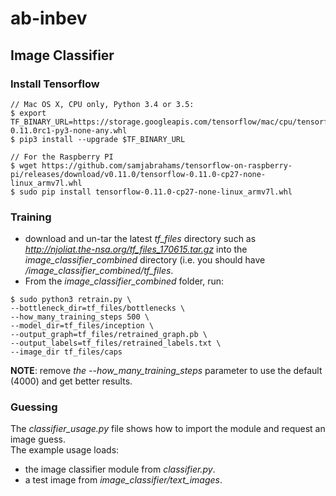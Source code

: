 # ab-inbev

## Image Classifier

### Install Tensorflow
```
// Mac OS X, CPU only, Python 3.4 or 3.5:
$ export TF_BINARY_URL=https://storage.googleapis.com/tensorflow/mac/cpu/tensorflow-0.11.0rc1-py3-none-any.whl
$ pip3 install --upgrade $TF_BINARY_URL

// For the Raspberry PI
$ wget https://github.com/samjabrahams/tensorflow-on-raspberry-pi/releases/download/v0.11.0/tensorflow-0.11.0-cp27-none-linux_armv7l.whl
$ sudo pip install tensorflow-0.11.0-cp27-none-linux_armv7l.whl

```

### Training

* download and un-tar the latest *tf_files* directory such as *http://njoliat.the-nsa.org/tf_files_170615.tar.gz* into the *image_classifier_combined* directory (i.e. you should have *<project-root>/image_classifier_combined/tf_files*.
* From the *image_classifier_combined* folder, run:

```
$ sudo python3 retrain.py \
--bottleneck_dir=tf_files/bottlenecks \
--how_many_training_steps 500 \
--model_dir=tf_files/inception \
--output_graph=tf_files/retrained_graph.pb \
--output_labels=tf_files/retrained_labels.txt \
--image_dir tf_files/caps
```

**NOTE**: remove *the --how_many_training_steps* parameter to use the default (4000) and get better results.

### Guessing

The *classifier_usage.py* file shows how to import the module and request an image guess.  
The example usage loads:

* the image classifier module from *classifier.py*.
* a test image from *image_classifier/text_images*.
